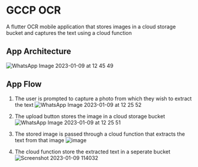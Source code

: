 # GCCP OCR

A flutter OCR mobile application that stores images in a cloud storage bucket and captures the text using a cloud function

## App Architecture
![WhatsApp Image 2023-01-09 at 12 45 49](https://user-images.githubusercontent.com/57103479/211257134-d869f65d-5835-4368-862b-bb35f2191b3c.jpg)



## App Flow

1. The user is prompted to capture a photo from which they wish to extract the text 
![WhatsApp Image 2023-01-09 at 12 25 52](https://user-images.githubusercontent.com/57103479/211254717-95be8ce8-dc7a-49d7-b853-6a3269192184.jpg)


2. The upload button stores the image in a cloud storage bucket 
![WhatsApp Image 2023-01-09 at 12 25 51](https://user-images.githubusercontent.com/57103479/211254972-f4839cb4-3ff9-4878-91eb-0dc9ec4a77f4.jpg)


3. The stored image is passed through a cloud function that extracts the text from that image
![image](https://user-images.githubusercontent.com/57103479/211249705-b7f4dedb-4df4-467e-8683-50b48626ddae.png)


4. The cloud function store the extracted text in a seperate bucket 
![Screenshot 2023-01-09 114032](https://user-images.githubusercontent.com/57103479/211249920-c3312431-88f2-433c-84d8-33a0ccca7076.png)

